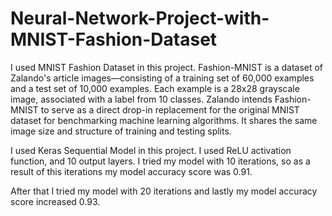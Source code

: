 # Neural-Network-Project-with-MNIST-Fashion-Dataset
I used MNIST Fashion Dataset in this project. Fashion-MNIST is a dataset of Zalando's article images—consisting of a training set of 60,000 examples and a test set of 10,000 examples. 
Each example is a 28x28 grayscale image, associated with a label from 10 classes. 
Zalando intends Fashion-MNIST to serve as a direct drop-in replacement for the original MNIST dataset for benchmarking machine learning algorithms. 
It shares the same image size and structure of training and testing splits. 

I used Keras Sequential Model in this project. I used ReLU activation function, and 10 output layers. 
I tried my model with 10 iterations, so as a result of this iterations my model accuracy score was 0.91. 

After that I tried my model with 20 iterations and lastly my model accuracy score increased 0.93.
